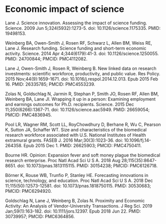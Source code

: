 # Economic impact of science


Lane J. Science innovation. Assessing the impact of science funding. Science. 2009 Jun 5;324(5932):1273-5. doi: 10.1126/science.1175335. PMID: 19498153.

Weinberg BA, Owen-Smith J, Rosen RF, Schwarz L, Allen BM, Weiss RE, Lane J. Research funding. Science funding and short-term economic activity. Science. 2014 Apr 4;344(6179):41-3. doi: 10.1126/science.1250055. PMID: 24700844; PMCID: PMC4112082.

Lane J, Owen-Smith J, Rosen R, Weinberg B. New linked data on research investments: scientific workforce, productivity, and public value. Res Policy. 2015 Nov;44(9):1659-1671. doi: 10.1016/j.respol.2014.12.013. Epub 2015 Feb 16. PMID: 26335785; PMCID: PMC4553239.

Zolas N, Goldschlag N, Jarmin R, Stephan P, Smith JO, Rosen RF, Allen BM, Weinberg BA, Lane JI. Wrapping it up in a person: Examining employment and earnings outcomes for Ph.D. recipients. Science. 2015 Dec 11;350(6266):1367-71. doi: 10.1126/science.aac5949. PMID: 26659054; PMCID: PMC4836945.

Pool LR, Wagner RM, Scott LL, RoyChowdhury D, Berhane R, Wu C, Pearson K, Sutton JA, Schaffer WT. Size and characteristics of the biomedical research workforce associated with U.S. National Institutes of Health extramural grants. FASEB J. 2016 Mar;30(3):1023-36. doi: 10.1096/fj.14-264358. Epub 2015 Dec 1. PMID: 26625903; PMCID: PMC4750411.

Bourne HR. Opinion: Expansion fever and soft money plague the biomedical research enterprise. Proc Natl Acad Sci U S A. 2018 Aug 28;115(35):8647-8651. doi: 10.1073/pnas.1813115115. PMID: 30154238; PMCID: PMC6126718.

Börner K, Rouse WB, Trunfio P, Stanley HE. Forecasting innovations in science, technology, and education. Proc Natl Acad Sci U S A. 2018 Dec 11;115(50):12573-12581. doi: 10.1073/pnas.1818750115. PMID: 30530683; PMCID: PMC6294920.

Goldschlag N, Lane J, Weinberg B, Zolas N. Proximity and Economic Activity: An Analysis of Vendor-University Transactions. J Reg Sci. 2019 Jan;59(1):163-182. doi: 10.1111/jors.12397. Epub 2018 Jun 22. PMID: 30739957; PMCID: PMC6364856.



